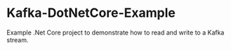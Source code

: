 # Kafka-DotNetCore-Example
Example .Net Core project to demonstrate how to read and write to a Kafka stream.

